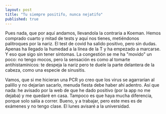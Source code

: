 ```yaml
---
layout: post
title: "Tu siempre positifo, nunca nejatifo"
published: true
---
```


Pues nada, que por aquí andamos, llevandola la contraria a Koeman. Hemos comprado cuarto y mitad de tests y aquí nos tienes, metiéndonos palitroques por la nariz. El test de covid ha salido positivo, pero sin dudas. Apenas ha llegado la humedad a la línea de la T y ha empezado a marcarse. Y eso que sigo sin tener síntomas. La congestión se me ha "movido" un poco: no tengo mocos, pero la sensación es como al tomarte antihistamínicos: te despeja la nariz pero te duele la parte delantera de la cabeza, como una especie de sinusitis.

Vamos, que si me hicieran una PCR yo creo que los virus se agarrarían al palillo y no dejarían sacarlo, menuda fiesta debe haber ahí adentro. Así que nada: he avisado por la web de que he dado positivo (por la app no me dejaba) y me quedaré en casa. Tampoco es que haya mucha diferencia, porque solo salía a correr. Bueno, y a trabajar, pero este mes es de exámenes y no tengo clase. El lunes avisaré a la universidad.

